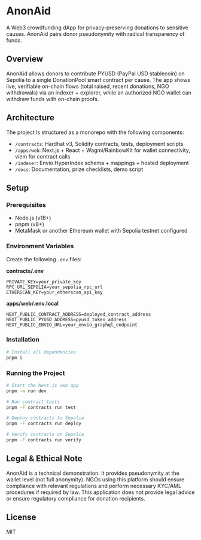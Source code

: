 # AnonAid

A Web3 crowdfunding dApp for privacy-preserving donations to sensitive causes. AnonAid pairs donor pseudonymity with radical transparency of funds.

## Overview

AnonAid allows donors to contribute PYUSD (PayPal USD stablecoin) on Sepolia to a single DonationPool smart contract per cause. The app shows live, verifiable on-chain flows (total raised, recent donations, NGO withdrawals) via an indexer + explorer, while an authorized NGO wallet can withdraw funds with on-chain proofs.

## Architecture

The project is structured as a monorepo with the following components:

- `/contracts`: Hardhat v3, Solidity contracts, tests, deployment scripts
- `/apps/web`: Next.js + React + Wagmi/RainbowKit for wallet connectivity, viem for contract calls
- `/indexer`: Envio HyperIndex schema + mappings + hosted deployment
- `/docs`: Documentation, prize checklists, demo script

## Setup

### Prerequisites

- Node.js (v18+)
- pnpm (v8+)
- MetaMask or another Ethereum wallet with Sepolia testnet configured

### Environment Variables

Create the following `.env` files:

**contracts/.env**
```
PRIVATE_KEY=your_private_key
RPC_URL_SEPOLIA=your_sepolia_rpc_url
ETHERSCAN_KEY=your_etherscan_api_key
```

**apps/web/.env.local**
```
NEXT_PUBLIC_CONTRACT_ADDRESS=deployed_contract_address
NEXT_PUBLIC_PYUSD_ADDRESS=pyusd_token_address
NEXT_PUBLIC_ENVIO_URL=your_envio_graphql_endpoint
```

### Installation

```bash
# Install all dependencies
pnpm i
```

### Running the Project

```bash
# Start the Next.js web app
pnpm -w run dev

# Run contract tests
pnpm -F contracts run test

# Deploy contracts to Sepolia
pnpm -F contracts run deploy

# Verify contracts on Sepolia
pnpm -F contracts run verify
```

## Legal & Ethical Note

AnonAid is a technical demonstration. It provides pseudonymity at the wallet level (not full anonymity). NGOs using this platform should ensure compliance with relevant regulations and perform necessary KYC/AML procedures if required by law. This application does not provide legal advice or ensure regulatory compliance for donation recipients.

## License

MIT